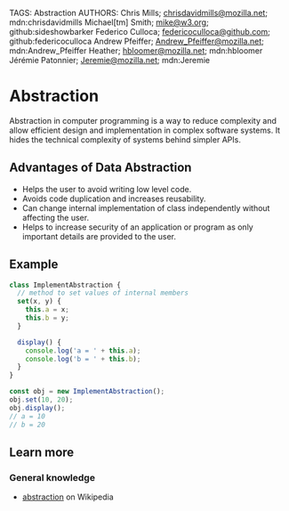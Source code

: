 TAGS: Abstraction
AUTHORS: Chris Mills; chrisdavidmills@mozilla.net; mdn:chrisdavidmills
         Michael[tm] Smith; mike@w3.org; github:sideshowbarker
         Federico Culloca; federicoculloca@github.com; github:federicoculloca
         Andrew Pfeiffer; Andrew_Pfeiffer@mozilla.net; mdn:Andrew_Pfeiffer
         Heather; hbloomer@mozilla.net; mdn:hbloomer
         Jérémie Patonnier; Jeremie@mozilla.net; mdn:Jeremie

# Abstraction

Abstraction in computer programming is a way to reduce complexity and allow efficient design and
implementation in complex software systems.
It hides the technical complexity of systems behind simpler APIs.

## Advantages of Data Abstraction

- Helps the user to avoid writing low level code.
- Avoids code duplication and increases reusability.
- Can change internal implementation of class independently without affecting the user.
- Helps to increase security of an application or
program as only important details are provided to the user.

## Example

```javascript
class ImplementAbstraction {
  // method to set values of internal members
  set(x, y) {
    this.a = x;
    this.b = y;
  }

  display() {
    console.log('a = ' + this.a);
    console.log('b = ' + this.b);
  }
}

const obj = new ImplementAbstraction();
obj.set(10, 20);
obj.display();
// a = 10
// b = 20
```

## Learn more

### General knowledge

- [abstraction](https://en.wikipedia.org/wiki/Abstraction%20(computer%20science)) on Wikipedia
